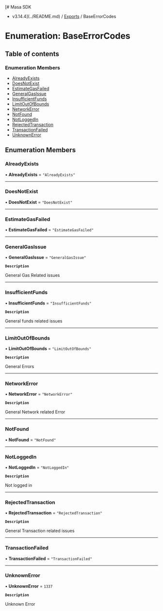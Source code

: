 [# Masa SDK
 - v3.14.4](../README.md) / [Exports](../modules.md) / BaseErrorCodes

# Enumeration: BaseErrorCodes

## Table of contents

### Enumeration Members

- [AlreadyExists](BaseErrorCodes.md#alreadyexists)
- [DoesNotExist](BaseErrorCodes.md#doesnotexist)
- [EstimateGasFailed](BaseErrorCodes.md#estimategasfailed)
- [GeneralGasIssue](BaseErrorCodes.md#generalgasissue)
- [InsufficientFunds](BaseErrorCodes.md#insufficientfunds)
- [LimitOutOfBounds](BaseErrorCodes.md#limitoutofbounds)
- [NetworkError](BaseErrorCodes.md#networkerror)
- [NotFound](BaseErrorCodes.md#notfound)
- [NotLoggedIn](BaseErrorCodes.md#notloggedin)
- [RejectedTransaction](BaseErrorCodes.md#rejectedtransaction)
- [TransactionFailed](BaseErrorCodes.md#transactionfailed)
- [UnknownError](BaseErrorCodes.md#unknownerror)

## Enumeration Members

### AlreadyExists

• **AlreadyExists** = ``"AlreadyExists"``

___

### DoesNotExist

• **DoesNotExist** = ``"DoesNotExist"``

___

### EstimateGasFailed

• **EstimateGasFailed** = ``"EstimateGasFailed"``

___

### GeneralGasIssue

• **GeneralGasIssue** = ``"GeneralGasIssue"``

**`Description`**

General Gas Related issues

___

### InsufficientFunds

• **InsufficientFunds** = ``"InsufficientFunds"``

**`Description`**

General funds related issues

___

### LimitOutOfBounds

• **LimitOutOfBounds** = ``"LimitOutOfBounds"``

**`Description`**

General Errors

___

### NetworkError

• **NetworkError** = ``"NetworkError"``

**`Description`**

General Network related Error

___

### NotFound

• **NotFound** = ``"NotFound"``

___

### NotLoggedIn

• **NotLoggedIn** = ``"NotLoggedIn"``

**`Description`**

Not logged in

___

### RejectedTransaction

• **RejectedTransaction** = ``"RejectedTransaction"``

**`Description`**

General Transaction related issues

___

### TransactionFailed

• **TransactionFailed** = ``"TransactionFailed"``

___

### UnknownError

• **UnknownError** = ``1337``

**`Description`**

Unknown Error
